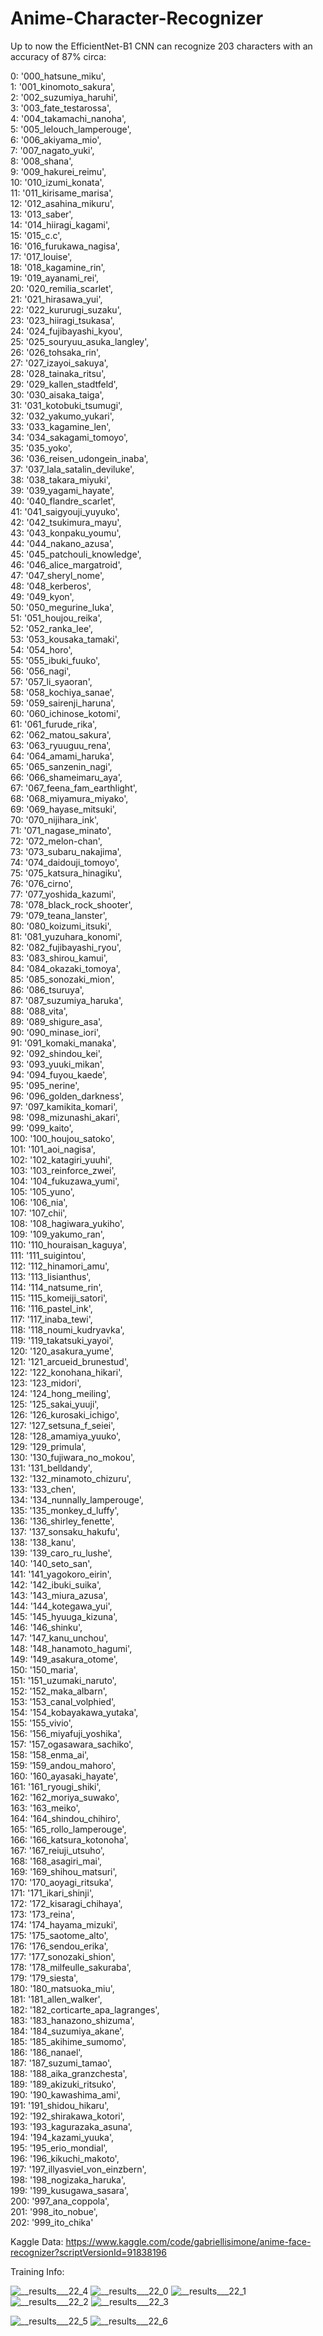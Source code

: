 # Anime-Character-Recognizer

Up to now the EfficientNet-B1 CNN can recognize 203 characters with an accuracy of 87% circa:  
  
 0: '000_hatsune_miku',  
 1: '001_kinomoto_sakura',  
 2: '002_suzumiya_haruhi',  
 3: '003_fate_testarossa',  
 4: '004_takamachi_nanoha',  
 5: '005_lelouch_lamperouge',  
 6: '006_akiyama_mio',  
 7: '007_nagato_yuki',  
 8: '008_shana',  
 9: '009_hakurei_reimu',  
 10: '010_izumi_konata',  
 11: '011_kirisame_marisa',  
 12: '012_asahina_mikuru',  
 13: '013_saber',  
 14: '014_hiiragi_kagami',  
 15: '015_c.c',  
 16: '016_furukawa_nagisa',  
 17: '017_louise',  
 18: '018_kagamine_rin',  
 19: '019_ayanami_rei',  
 20: '020_remilia_scarlet',  
 21: '021_hirasawa_yui',  
 22: '022_kururugi_suzaku',  
 23: '023_hiiragi_tsukasa',  
 24: '024_fujibayashi_kyou',  
 25: '025_souryuu_asuka_langley',  
 26: '026_tohsaka_rin',  
 27: '027_izayoi_sakuya',  
 28: '028_tainaka_ritsu',  
 29: '029_kallen_stadtfeld',  
 30: '030_aisaka_taiga',  
 31: '031_kotobuki_tsumugi',  
 32: '032_yakumo_yukari',  
 33: '033_kagamine_len',  
 34: '034_sakagami_tomoyo',  
 35: '035_yoko',  
 36: '036_reisen_udongein_inaba',  
 37: '037_lala_satalin_deviluke',  
 38: '038_takara_miyuki',  
 39: '039_yagami_hayate',  
 40: '040_flandre_scarlet',  
 41: '041_saigyouji_yuyuko',  
 42: '042_tsukimura_mayu',  
 43: '043_konpaku_youmu',  
 44: '044_nakano_azusa',  
 45: '045_patchouli_knowledge',  
 46: '046_alice_margatroid',  
 47: '047_sheryl_nome',  
 48: '048_kerberos',  
 49: '049_kyon',  
 50: '050_megurine_luka',  
 51: '051_houjou_reika',  
 52: '052_ranka_lee',  
 53: '053_kousaka_tamaki',  
 54: '054_horo',  
 55: '055_ibuki_fuuko',  
 56: '056_nagi',  
 57: '057_li_syaoran',  
 58: '058_kochiya_sanae',  
 59: '059_sairenji_haruna',  
 60: '060_ichinose_kotomi',  
 61: '061_furude_rika',  
 62: '062_matou_sakura',  
 63: '063_ryuuguu_rena',  
 64: '064_amami_haruka',  
 65: '065_sanzenin_nagi',  
 66: '066_shameimaru_aya',  
 67: '067_feena_fam_earthlight',  
 68: '068_miyamura_miyako',  
 69: '069_hayase_mitsuki',  
 70: '070_nijihara_ink',  
 71: '071_nagase_minato',  
 72: '072_melon-chan',  
 73: '073_subaru_nakajima',  
 74: '074_daidouji_tomoyo',  
 75: '075_katsura_hinagiku',  
 76: '076_cirno',  
 77: '077_yoshida_kazumi',  
 78: '078_black_rock_shooter',  
 79: '079_teana_lanster',  
 80: '080_koizumi_itsuki',  
 81: '081_yuzuhara_konomi',  
 82: '082_fujibayashi_ryou',  
 83: '083_shirou_kamui',  
 84: '084_okazaki_tomoya',  
 85: '085_sonozaki_mion',  
 86: '086_tsuruya',  
 87: '087_suzumiya_haruka',  
 88: '088_vita',  
 89: '089_shigure_asa',  
 90: '090_minase_iori',  
 91: '091_komaki_manaka',  
 92: '092_shindou_kei',  
 93: '093_yuuki_mikan',  
 94: '094_fuyou_kaede',  
 95: '095_nerine',  
 96: '096_golden_darkness',  
 97: '097_kamikita_komari',  
 98: '098_mizunashi_akari',  
 99: '099_kaito',  
 100: '100_houjou_satoko',  
 101: '101_aoi_nagisa',  
 102: '102_katagiri_yuuhi',  
 103: '103_reinforce_zwei',  
 104: '104_fukuzawa_yumi',  
 105: '105_yuno',  
 106: '106_nia',  
 107: '107_chii',  
 108: '108_hagiwara_yukiho',  
 109: '109_yakumo_ran',  
 110: '110_houraisan_kaguya',  
 111: '111_suigintou',  
 112: '112_hinamori_amu',  
 113: '113_lisianthus',  
 114: '114_natsume_rin',  
 115: '115_komeiji_satori',  
 116: '116_pastel_ink',  
 117: '117_inaba_tewi',  
 118: '118_noumi_kudryavka',  
 119: '119_takatsuki_yayoi',  
 120: '120_asakura_yume',  
 121: '121_arcueid_brunestud',  
 122: '122_konohana_hikari',  
 123: '123_midori',  
 124: '124_hong_meiling',  
 125: '125_sakai_yuuji',  
 126: '126_kurosaki_ichigo',  
 127: '127_setsuna_f_seiei',  
 128: '128_amamiya_yuuko',  
 129: '129_primula',  
 130: '130_fujiwara_no_mokou',  
 131: '131_belldandy',  
 132: '132_minamoto_chizuru',  
 133: '133_chen',  
 134: '134_nunnally_lamperouge',  
 135: '135_monkey_d_luffy',  
 136: '136_shirley_fenette',  
 137: '137_sonsaku_hakufu',  
 138: '138_kanu',  
 139: '139_caro_ru_lushe',  
 140: '140_seto_san',  
 141: '141_yagokoro_eirin',  
 142: '142_ibuki_suika',  
 143: '143_miura_azusa',  
 144: '144_kotegawa_yui',  
 145: '145_hyuuga_kizuna',  
 146: '146_shinku',  
 147: '147_kanu_unchou',  
 148: '148_hanamoto_hagumi',  
 149: '149_asakura_otome',  
 150: '150_maria',  
 151: '151_uzumaki_naruto',  
 152: '152_maka_albarn',  
 153: '153_canal_volphied',  
 154: '154_kobayakawa_yutaka',  
 155: '155_vivio',  
 156: '156_miyafuji_yoshika',  
 157: '157_ogasawara_sachiko',  
 158: '158_enma_ai',  
 159: '159_andou_mahoro',  
 160: '160_ayasaki_hayate',  
 161: '161_ryougi_shiki',  
 162: '162_moriya_suwako',  
 163: '163_meiko',  
 164: '164_shindou_chihiro',  
 165: '165_rollo_lamperouge',  
 166: '166_katsura_kotonoha',  
 167: '167_reiuji_utsuho',  
 168: '168_asagiri_mai',  
 169: '169_shihou_matsuri',  
 170: '170_aoyagi_ritsuka',  
 171: '171_ikari_shinji',  
 172: '172_kisaragi_chihaya',  
 173: '173_reina',  
 174: '174_hayama_mizuki',  
 175: '175_saotome_alto',  
 176: '176_sendou_erika',  
 177: '177_sonozaki_shion',  
 178: '178_milfeulle_sakuraba',  
 179: '179_siesta',  
 180: '180_matsuoka_miu',  
 181: '181_allen_walker',  
 182: '182_corticarte_apa_lagranges',  
 183: '183_hanazono_shizuma',  
 184: '184_suzumiya_akane',  
 185: '185_akihime_sumomo',  
 186: '186_nanael',  
 187: '187_suzumi_tamao',  
 188: '188_aika_granzchesta',  
 189: '189_akizuki_ritsuko',  
 190: '190_kawashima_ami',  
 191: '191_shidou_hikaru',  
 192: '192_shirakawa_kotori',  
 193: '193_kagurazaka_asuna',  
 194: '194_kazami_yuuka',  
 195: '195_erio_mondial',  
 196: '196_kikuchi_makoto',  
 197: '197_illyasviel_von_einzbern',  
 198: '198_nogizaka_haruka',  
 199: '199_kusugawa_sasara',  
 200: '997_ana_coppola',  
 201: '998_ito_nobue',  
 202: '999_ito_chika'  
	  
  
 
 Kaggle Data: https://www.kaggle.com/code/gabriellisimone/anime-face-recognizer?scriptVersionId=91838196
   
 Training Info:
   

  ![__results___22_4](https://user-images.githubusercontent.com/29608176/161310192-e4d08a44-03f3-42ce-8907-27f2f88be8c8.png)
  ![__results___22_0](https://user-images.githubusercontent.com/29608176/161310186-d2c720e0-1070-45b3-8e06-e80a93f4a1e6.png)
  ![__results___22_1](https://user-images.githubusercontent.com/29608176/161310188-b0ec1d4a-94ed-4165-8292-de844d6547cd.png)
  ![__results___22_2](https://user-images.githubusercontent.com/29608176/161310189-4d7e2e11-f9fc-47d8-840a-b6575c65583c.png)
  ![__results___22_3](https://user-images.githubusercontent.com/29608176/161310191-1d75a54f-5476-434a-b156-d8836a4f4ce1.png)

![__results___22_5](https://user-images.githubusercontent.com/29608176/161310489-fb91f390-7ec6-4384-a739-8f217731df0c.png)
![__results___22_6](https://user-images.githubusercontent.com/29608176/161310493-9e108d3c-375e-4730-9382-2db3ad99963d.png)


